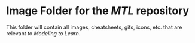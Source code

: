 # Image Folder for the *MTL* repository

This folder will contain all images, cheatsheets, gifs, icons, etc. that are relevant to *Modeling to Learn*.
